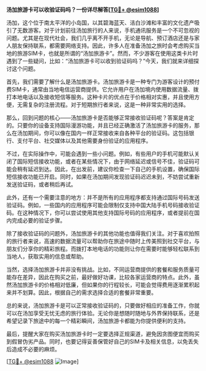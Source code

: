 **汤加旅游卡可以收验证码吗？一份详尽解答[[TG💪+ @esim1088](https://t.me/s/esim1088)]**

汤加，这个位于南太平洋的小岛国，以其碧海蓝天、洁白沙滩和丰富的文化遗产吸引了无数游客。对于计划前往汤加旅行的人来说，手机通讯服务是一个不可忽视的问题。尤其是在现代社会，我们几乎离不开手机，无论是导航、预订酒店还是与家人朋友保持联系，都需要网络支持。因此，许多人在准备汤加之旅时会考虑购买当地的旅游SIM卡，也就是所谓的“汤加旅游卡”。然而，不少游客在使用这类卡片时遇到了一些疑问，比如：“汤加旅游卡可以收到验证码吗？”今天，我们就来详细探讨这个问题。

首先，我们需要了解什么是汤加旅游卡。汤加旅游卡是一种专门为游客设计的预付费SIM卡，通常由当地电信运营商提供。它允许用户在汤加境内使用数据流量、拨打本地电话以及接收短信等服务。这种卡片的优点在于价格相对实惠，并且使用方便，无需复杂的注册流程。对于短期旅行者来说，这是一种非常实用的选择。

那么，回到问题的核心——汤加旅游卡是否能够正常接收验证码呢？答案是肯定的。只要你的设备支持国际漫游功能，并且已经正确激活了汤加旅游卡的服务，那么在汤加期间，你可以像在国内一样正常接收来自各种平台的验证码。这包括银行、支付平台、社交媒体以及其他需要身份验证的应用程序。

不过，在实际操作中，可能会遇到一些小问题。例如，有些用户的手机可能默认关闭了国际短信接收功能，或者在某些情况下，由于网络延迟或信号不佳，验证码可能会稍有延迟到达。因此，在出发前，建议你检查一下自己的手机设置，确保国际短信接收功能已开启。同时，如果在汤加期间发现验证码迟迟未到，不妨尝试重新发送验证码，或者稍后再试。

此外，还有一个需要注意的地方：并不是所有的应用程序都支持通过国际号码发送验证码。例如，一些国内的应用程序可能会限制仅支持中国大陆手机号码接收验证码。在这种情况下，你可以尝试使用其他支持国际号码的应用程序，或者提前在国内完成必要的验证步骤。

除了接收验证码的问题外，汤加旅游卡的其他功能也值得我们关注。对于喜欢拍照的旅行者来说，高速的数据流量可以帮助你在旅途中随时上传美照到社交平台，与朋友们分享你的精彩旅程。而拨打本地电话的功能则让你在需要时能够轻松联系到当地人，获取实用的信息或帮助。

当然，选择汤加旅游卡并非没有挑战。比如，不同运营商提供的套餐和服务质量可能存在差异，因此在购买之前，最好做好功课，比较各家运营商的特点。此外，虽然汤加旅游卡的价格相对低廉，但如果你的行程较长，可能会觉得费用逐渐累积起来并不划算。因此，根据自己的需求选择合适的套餐非常重要。

总的来说，汤加旅游卡是可以正常接收验证码的，只要做好相应的准备工作，你就可以在汤加享受无忧无虑的旅行体验。无论你是想随时随地与外界保持联系，还是希望记录下旅途中的每一个精彩瞬间，汤加旅游卡都能为你提供便利的支持。

最后，提醒大家在购买汤加旅游卡时一定要选择正规渠道，避免因贪图便宜而购买到假冒伪劣产品。同时，也要记得妥善保管好自己的SIM卡及相关信息，以免丢失后造成不必要的麻烦。

[[TG💪+ @esim1088](https://t.me/s/esim1088) ![Image](https://i.postimg.cc/4NQfJmqS/Snipaste-2025-05-13-00-14-12.png)]